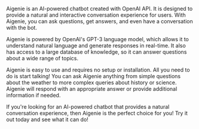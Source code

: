  Aigenie is an AI-powered chatbot created with OpenAI API. It is designed to provide a natural and interactive conversation experience for users. With Aigenie, you can ask questions, get answers, and even have a conversation with the bot.

Aigenie is powered by OpenAI's GPT-3 language model, which allows it to understand natural language and generate responses in real-time. It also has access to a large database of knowledge, so it can answer questions about a wide range of topics.

Aigenie is easy to use and requires no setup or installation. All you need to do is start talking! You can ask Aigenie anything from simple questions about the weather to more complex queries about history or science. Aigenie will respond with an appropriate answer or provide additional information if needed.

If you're looking for an AI-powered chatbot that provides a natural conversation experience, then Aigenie is the perfect choice for you! Try it out today and see what it can do!

